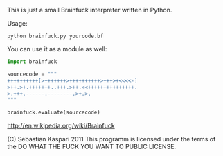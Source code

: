 This is just a small Brainfuck interpreter written in Python.

Usage:
```batch
python brainfuck.py yourcode.bf
```

You can use it as a module as well:
```python
import brainfuck

sourcecode = """
++++++++++[>+++++++>++++++++++>+++>+<<<<-]
>++.>+.+++++++..+++.>++.<<+++++++++++++++.
>.+++.------.--------.>+.>.
"""

brainfuck.evaluate(sourcecode)
```

http://en.wikipedia.org/wiki/Brainfuck

(C) Sebastian Kaspari 2011
This programm is licensed under the terms of the
DO WHAT THE FUCK YOU WANT TO PUBLIC LICENSE.

